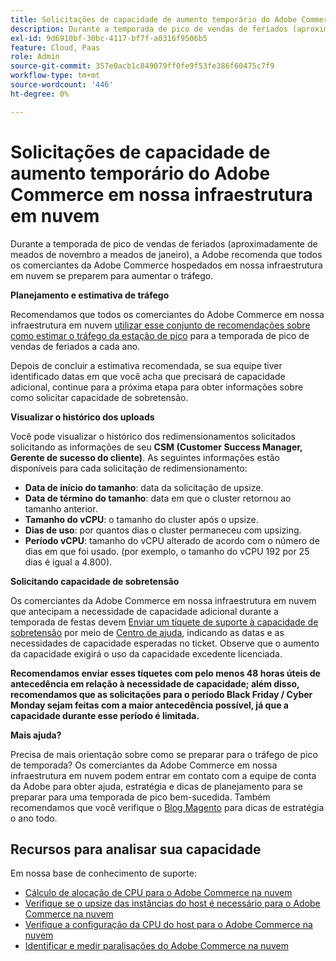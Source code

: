 ```yaml
---
title: Solicitações de capacidade de aumento temporário do Adobe Commerce em nossa infraestrutura em nuvem
description: Durante a temporada de pico de vendas de feriados (aproximadamente de meados de novembro a meados de janeiro), a Adobe recomenda que todos os comerciantes da Adobe Commerce hospedados em nossa infraestrutura em nuvem se preparem para aumentar o tráfego.
exl-id: 9d6910bf-30bc-4117-bf7f-a0316f9506b5
feature: Cloud, Paas
role: Admin
source-git-commit: 357e0acb1c849079ff0fe9f53fe386f60475c7f9
workflow-type: tm+mt
source-wordcount: '446'
ht-degree: 0%

---
```


# Solicitações de capacidade de aumento temporário do Adobe Commerce em nossa infraestrutura em nuvem

Durante a temporada de pico de vendas de feriados (aproximadamente de meados de novembro a meados de janeiro), a Adobe recomenda que todos os comerciantes da Adobe Commerce hospedados em nossa infraestrutura em nuvem se preparem para aumentar o tráfego.

**Planejamento e estimativa de tráfego**

Recomendamos que todos os comerciantes do Adobe Commerce em nossa infraestrutura em nuvem [utilizar esse conjunto de recomendações sobre como estimar o tráfego da estação de pico](https://business.adobe.com/blog/how-to/the-5-ps-of-peak-season-performance-a-guide-to-preparing-your-infrastructure-for-high-traffic) para a temporada de pico de vendas de feriados a cada ano.

Depois de concluir a estimativa recomendada, se sua equipe tiver identificado datas em que você acha que precisará de capacidade adicional, continue para a próxima etapa para obter informações sobre como solicitar capacidade de sobretensão.

**Visualizar o histórico dos uploads**

Você pode visualizar o histórico dos redimensionamentos solicitados solicitando as informações de seu **CSM (Customer Success Manager, Gerente de sucesso do cliente)**.
As seguintes informações estão disponíveis para cada solicitação de redimensionamento:

* **Data de início do tamanho**: data da solicitação de upsize.
* **Data de término do tamanho**: data em que o cluster retornou ao tamanho anterior.
* **Tamanho do vCPU**: o tamanho do cluster após o upsize.
* **Dias de uso**: por quantos dias o cluster permaneceu com upsizing.
* **Período vCPU**: tamanho do vCPU alterado de acordo com o número de dias em que foi usado. (por exemplo, o tamanho do vCPU 192 por 25 dias é igual a 4.800).

**Solicitando capacidade de sobretensão**

Os comerciantes da Adobe Commerce em nossa infraestrutura em nuvem que antecipam a necessidade de capacidade adicional durante a temporada de festas devem [Enviar um tíquete de suporte à capacidade de sobretensão](https://experienceleague.adobe.com/docs/commerce-knowledge-base/kb/how-to/how-to-request-temporary-magento-upsize.html) por meio de [Centro de ajuda](/help/overview.md), indicando as datas e as necessidades de capacidade esperadas no ticket. Observe que o aumento da capacidade exigirá o uso da capacidade excedente licenciada.

**Recomendamos enviar esses tíquetes com pelo menos 48 horas úteis de antecedência em relação à necessidade de capacidade; além disso, recomendamos que as solicitações para o período Black Friday / Cyber Monday sejam feitas com a maior antecedência possível, já que a capacidade durante esse período é limitada.**


**Mais ajuda?**

Precisa de mais orientação sobre como se preparar para o tráfego de pico de temporada? Os comerciantes da Adobe Commerce em nossa infraestrutura em nuvem podem entrar em contato com a equipe de conta da Adobe para obter ajuda, estratégia e dicas de planejamento para se preparar para uma temporada de pico bem-sucedida. Também recomendamos que você verifique o [Blog Magento](https://magento.com/blog) para dicas de estratégia o ano todo.

## Recursos para analisar sua capacidade

Em nossa base de conhecimento de suporte:

* [Cálculo de alocação de CPU para o Adobe Commerce na nuvem](https://experienceleague.adobe.com/docs/commerce-knowledge-base/kb/how-to/magento-commerce-cloud-cpu-allocation-calculation.html)
* [Verifique se o upsize das instâncias do host é necessário para o Adobe Commerce na nuvem](https://experienceleague.adobe.com/docs/commerce-knowledge-base/kb/how-to/magento-commerce-cloud-check-if-upsize-for-hosts-instances-is-needed.html)
* [Verifique a configuração da CPU do host para o Adobe Commerce na nuvem](https://experienceleague.adobe.com/docs/commerce-knowledge-base/kb/how-to/magento-commerce-cloud-check-hosts-cpu-configuration.html)
* [Identificar e medir paralisações do Adobe Commerce na nuvem](https://experienceleague.adobe.com/docs/commerce-knowledge-base/kb/how-to/how-to-identify-outages.html)
